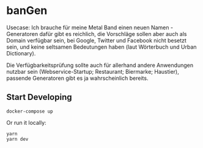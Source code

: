 # banGen

Usecase: Ich brauche für meine Metal Band einen neuen Namen - Generatoren dafür gibt es reichlich, die Vorschläge sollen aber auch als Domain verfügbar sein, bei Google, Twitter und Facebook nicht besetzt sein, und keine seltsamen Bedeutungen haben (laut Wörterbuch und Urban Dictionary).

Die Verfügbarkeitsprüfung sollte auch für allerhand andere Anwendungen nutzbar sein (Webservice-Startup; Restaurant; Biermarke; Haustier), passende Generatoren gibt es ja wahrscheinlich bereits.

## Start Developing

    docker-compose up

Or run it locally:

    yarn
    yarn dev
